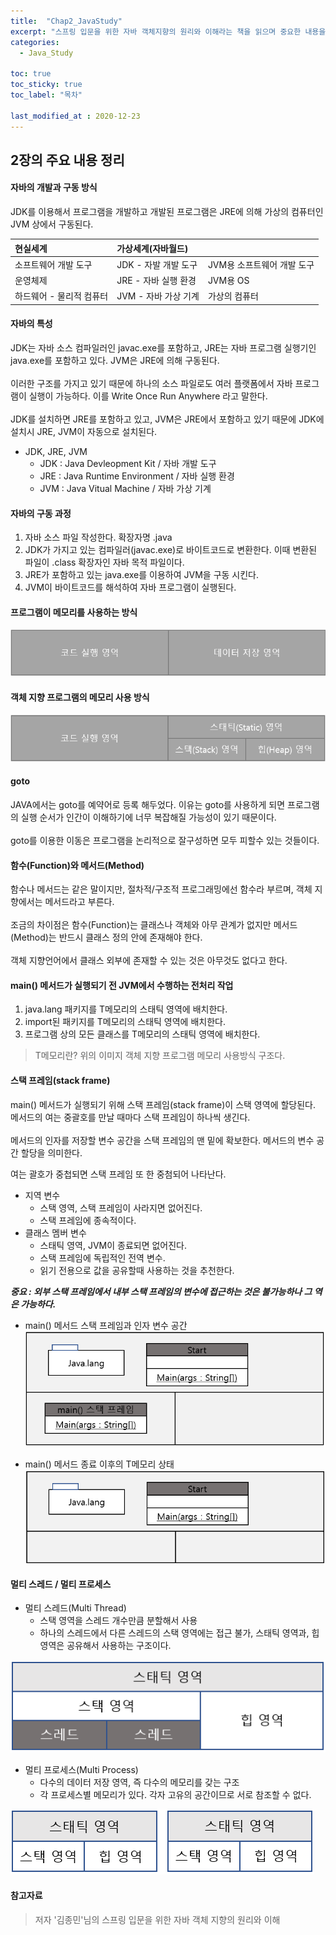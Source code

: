 ```yaml
---
title:  "Chap2_JavaStudy"
excerpt: "스프링 입문을 위한 자바 객체지향의 원리와 이해라는 책을 읽으며 중요한 내용을 단원별로 정리한 글입니다."
categories:
  - Java_Study

toc: true
toc_sticky: true
toc_label: "목차"

last_modified_at : 2020-12-23
---
```


## 2장의 주요 내용 정리

#### 자바의 개발과 구동 방식

JDK를 이용해서 프로그램을 개발하고 개발된 프로그램은 JRE에 의해 가상의 컴퓨터인 JVM 상에서 구동된다.

|현실세계|가상세계(자바월드)||
|:---|:---|:---|
|소프트웨어 개발 도구     |JDK - 자발 개발 도구  | JVM용 소프트웨어 개발 도구|
|운영체제               |JRE - 자바 실행 환경  | JVM용 OS|
|하드웨어 - 물리적 컴퓨터 | JVM - 자바 가상 기계 | 가상의 컴퓨터 |

#### 자바의 특성
JDK는 자바 소스 컴파일러인 javac.exe를 포함하고, JRE는 자바 프로그램 실행기인 java.exe를 포함하고 있다.
JVM은 JRE에 의해 구동된다.
<br>
<br>
이러한 구조를 가지고 있기 때문에 하나의 소스 파일로도 여러 플랫폼에서 자바 프로그램이 실행이 가능하다. 이를 Write Once Run Anywhere 라고 말한다.
<br>
<br>
JDK를 설치하면 JRE를 포함하고 있고, JVM은 JRE에서 포함하고 있기 때문에 JDK에 설치시 JRE, JVM이 자동으로 설치된다.

* JDK, JRE, JVM
    - JDK : Java Devleopment Kit / 자바 개발 도구
    - JRE : Java Runtime Environment / 자바 실행 환경
    - JVM : Java Vitual Machine / 자바 가상 기계

#### 자바의 구동 과정
1. 자바 소스 파일 작성한다. 확장자명 .java
2. JDK가 가지고 있는 컴파일러(javac.exe)로 바이트코드로 변환한다. 이때 변환된 파일이 .class 확장자인 자바 목적 파일이다.
3. JRE가 포함하고 있는 java.exe를 이용하여 JVM을 구동 시킨다.
4. JVM이 바이트코드를 해석하여 자바 프로그램이 실행된다.

#### 프로그램이 메모리를 사용하는 방식

![ 프로그램 메모리 사용 방식 ](/assets/images/chap2/ProgramMemory.PNG)

#### 객체 지향 프로그램의 메모리 사용 방식

![ 객체 지향 프로그램의 메모리 사용 방식 ](/assets/images/chap2/OOPMemory.PNG)

#### goto
JAVA에서는 goto를 예약어로 등록 해두었다. 이유는 goto를 사용하게 되면 프로그램의 실행 순서가 인간이 이해하기에 너무 복잡해질 가능성이 있기 때문이다.<br><br>
goto를 이용한 이동은 프로그램을 논리적으로 잘구성하면 모두 피할수 있는 것들이다.<br>

#### 함수(Function)와 메서드(Method)
함수나 메서드는 같은 말이지만, 절차적/구조적 프로그래밍에선 함수라 부르며, 객체 지향에서는 메서드라고 부른다.<br><br>
조금의 차이점은 함수(Function)는 클래스나 객체와 아무 관계가 없지만 메서드(Method)는 반드시 클래스 정의 안에 존재해야 한다.<br><br>
객체 지향언어에서 클래스 외부에 존재할 수 있는 것은 아무것도 없다고 한다.

#### main() 메서드가 실행되기 전 JVM에서 수행하는 전처리 작업
1. java.lang 패키지를 T메모리의 스태틱 영역에 배치한다.
2. import된 패키지를 T메모리의 스태틱 영역에 배치한다.
3. 프로그램 상의 모든 클래스를 T메모리의 스태틱 영역에 배치한다.

> T메모리란? 위의 이미지 객체 지향 프로그램 메모리 사용방식 구조다.

#### 스택 프레임(stack frame)
main() 메서드가 실행되기 위해 스택 프레임(stack frame)이 스택 영역에 할당된다.
메서드의 여는 중괄호를 만날 때마다 스택 프레임이 하나씩 생긴다. <br><br>
메서드의 인자를 저장할 변수 공간을 스택 프레임의 맨 밑에 확보한다. 메서드의 변수 공간 할당을 의미한다.

여는 괄호가 중첩되면 스택 프레임 또 한 중첨되어 나타난다.

* 지역 변수
    - 스택 영역, 스택 프레임이 사라지면 없어진다.
    - 스택 프레임에 종속적이다.
* 클래스 멤버 변수
    - 스태틱 영역, JVM이 종료되면 없어진다.
    - 스택 프레임에 독립적인 전역 변수.
    - 읽기 전용으로 값을 공유할때 사용하는 것을 추천한다.
    
***중요 : 외부 스택 프레임에서 내부 스택 프레임의 변수에 접근하는 것은 불가능하나 그 역은 가능하다.***



* main() 메서드 스택 프레임과 인자 변수 공간
![main() 메서드 스택 프레임과 인자 변수 공간](/assets/images/chap2/main.PNG)

* main() 메서드 종료 이후의 T메모리 상태
![main() 메서드 종료 이후의 T 메모리 상태](/assets/images/chap2/main_end.PNG)

#### 멀티 스레드 / 멀티 프로세스

* 멀티 스레드(Multi Thread)
    - 스택 영역을 스레드 개수만큼 분할해서 사용
    - 하나의 스레드에서 다른 스레드의 스택 영역에는 접근 불가, 스태틱 영역과, 힙 영역은 공유해서 사용하는 구조이다.
    
![Multi Thread](/assets/images/chap2/MultiThread.PNG)
    
* 멀티 프로세스(Multi Process)
    - 다수의 데이터 저장 영역, 즉 다수의 메모리를 갖는 구조
    - 각 프로세스별 메모리가 있다. 각자 고유의 공간이므로 서로 참조할 수 없다.

![Multi Process](/assets/images/chap2/MultiProcess.PNG)


#### 참고자료
> 저자 '김종민'님의 스프링 입문을 위한 자바 객체 지향의 원리와 이해